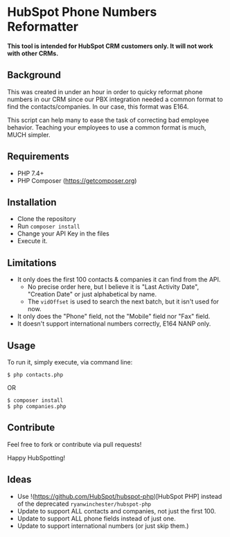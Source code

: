 # HubSpot Phone Numbers Reformatter

**This tool is intended for HubSpot CRM customers only. It will not work with other CRMs.**

## Background
This was created in under an hour in order to quicky reformat phone numbers in our CRM since our PBX integration needed a common format to find the contacts/companies. In our case, this format was E164.

This script can help many to ease the task of correcting bad employee behavior. Teaching your employees to use a common format is much, MUCH simpler.

## Requirements
- PHP 7.4+
- PHP Composer (https://getcomposer.org)

## Installation
- Clone the repository
- Run `composer install`
- Change your API Key in the files
- Execute it.

## Limitations
- It only does the first 100 contacts & companies it can find from the API.
	- No precise order here, but I believe it is "Last Activity Date", "Creation Date" or just alphabetical by name.
	- The `vidOffset` is used to search the next batch, but it isn't used for now.
- It only does the "Phone" field, not the "Mobile" field nor "Fax" field.
- It doesn't support international numbers correctly, E164 NANP only.

## Usage
To run it, simply execute, via command line:

```
$ php contacts.php
```

OR

```
$ composer install
$ php companies.php
```

## Contribute
Feel free to fork or contribute via pull requests!

Happy HubSpotting!

## Ideas
- Use !(https://github.com/HubSpot/hubspot-php)[HubSpot PHP] instead of the deprecated `ryanwinchester/hubspot-php`
- Update to support ALL contacts and companies, not just the first 100.
- Update to support ALL phone fields instead of just one.
- Update to support international numbers (or just skip them.)